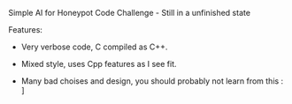 
Simple AI for Honeypot Code Challenge - Still in a unfinished state

Features:
 - Very verbose code, C compiled as C++.

 - Mixed style, uses Cpp features as I see fit.
 
 - Many bad choises and design, you should probably not learn from this : ]
